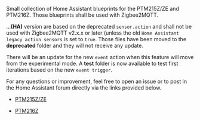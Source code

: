 Small collection of Home Assistant blueprints for the PTM215Z/ZE and PTM216Z. Those blueprints shall be used with Zigbee2MQTT.

...**(HA)** version are based on the deprecated `sensor.action` and shall not be used with Zigbee2MQTT v2.x.x or later (unless the old `Home Assistant legacy action sensors` is set to `true`. Those files have been moved to the **deprecated** folder and they will not receive any update.

There will be an update for the new `event` action when this feature will move from the experimental mode. A **test** folder is now available to test first iterations based on the new `event trigger`.

For any questions or improvement, feel free to open an issue or to post in the Home Assistant forum directly via the links provided below.

  - [PTM215Z/ZE](https://community.home-assistant.io/t/zigbee2mqtt-ptm215z-ze/827944)

  - [PTM216Z](https://community.home-assistant.io/t/zigbee2mqtt-ptm216z/732003)
